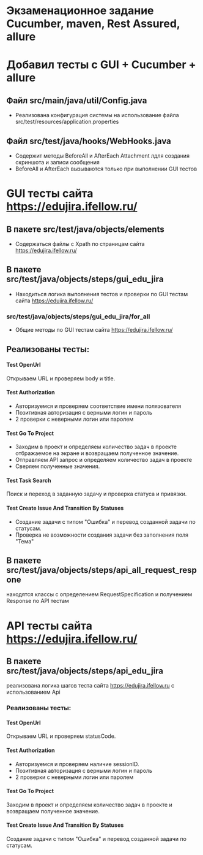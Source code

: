# Экзаменационное задание Cucumber, maven, Rest Assured, allure
# Добавил тесты с GUI + Cucumber + allure

## Файл src/main/java/util/Config.java
- Реализована конфигурация системы на использование файла src/test/resources/application.properties

## Файл src/test/java/hooks/WebHooks.java
- Содержит методы BeforeAll и AfterEach Attachment лдля создания скриншота и записи сообщения
- BeforeAll и AfterEach вызываются только при выполнении GUI тестов

# GUI тесты сайта https://edujira.ifellow.ru/

## В пакете src/test/java/objects/elements
- Содержаться файлы с Xpath по страницам сайта https://edujira.ifellow.ru/

## В пакете src/test/java/objects/steps/gui_edu_jira
- Находиться логика выполнения тестов и проверки по GUI тестам сайта https://edujira.ifellow.ru/

### src/test/java/objects/steps/gui_edu_jira/for_all
- Общие методы по GUI тестам сайта https://edujira.ifellow.ru/

## Реализованы тесты:

#### Test OpenUrl
Открываем URL и проверяем body и title.

#### Test Authorization
- Авторизуемся и проверяем соответствие имени полязователя
- Позитивная авторизация с верными логин и пароль
- 2 проверки с неверными логин или паролем

#### Test Go To Project
- Заходим в проект и определяем количество задач в проекте отбражаемое на экране и возвращаем полученное значение.
- Отправляем API запрос  и определяем количество задач в проекте
- Сверяем полученные значения.

#### Test Task Search
Поиск и переход в заданную задачу и проверка статуса и привязки.

#### Test Create Issue And Transition By Statuses
- Создание задачи с типом "Ошибка" и перевод созданной задачи по статусам.
- Проверка не возможности создания задачи без заполнения поля "Тема"

## В пакете src/test/java/objects/steps/api_all_request_respone
находятся классы с определением RequestSpecification и получением Response по API тестам

# API тесты сайта https://edujira.ifellow.ru/

## В пакете src/test/java/objects/steps/api_edu_jira
реализована логика шагов теста сайта https://edujira.ifellow.ru с использованием Api

### Реализованы тесты:

#### Test OpenUrl
Открываем URL и проверяем statusCode.

#### Test Authorization
- Авторизуемся и проверяем наличие sessionID.
- Позитивная авторизация с верными логин и пароль
- 2 проверки с неверными логин или паролем

#### Test Go To Project
Заходим в проект и определяем количество задач в проекте и возвращаем полученное значение.

#### Test Create Issue And Transition By Statuses
Создание задачи с типом "Ошибка" и перевод созданной задачи по статусам.